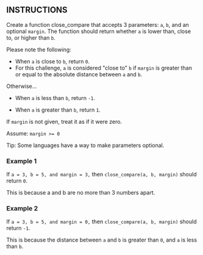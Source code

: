 ## INSTRUCTIONS

Create a function close_compare that accepts 3 parameters: `a`, `b`, and an optional `margin`. 
The function should return whether `a` is lower than, close to, or higher than `b`.

Please note the following:

- When `a` is close to `b`, return `0`.
- For this challenge, `a` is considered "close to" `b` if `margin` is greater than or equal to the absolute distance between `a` and `b`.

Otherwise...

- When `a` is less than `b`, return `-1`.

- When `a` is greater than `b`, return `1`.

If `margin` is not given, treat it as if it were zero.

Assume: `margin >= 0`

Tip: Some languages have a way to make parameters optional.

### Example 1
If `a = 3, b = 5, and margin = 3,` then `close_compare(a, b, margin)` should return `0`.

This is because a and b are no more than 3 numbers apart.

### Example 2
If `a = 3, b = 5, and margin = 0,` then `close_compare(a, b, margin)` should return `-1`.

This is because the distance between `a` and `b` is greater than `0`, and `a` is less than `b`.